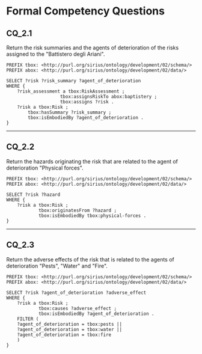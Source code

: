 # Formal Competency Questions
## CQ_2.1
Return the risk summaries and the agents of deterioration of the risks assigned to the "Battistero degli Ariani".

```SPARQL
PREFIX tbox: <http://purl.org/sirius/ontology/development/02/schema/>
PREFIX abox: <http://purl.org/sirius/ontology/development/02/data/>

SELECT ?risk ?risk_summary ?agent_of_deterioration
WHERE {
    ?risk_assessment a tbox:RiskAssessment ;
                    tbox:assignsRiskTo abox:baptistery ;
                    tbox:assigns ?risk .
    ?risk a tbox:Risk ;
        tbox:hasSummary ?risk_summary ;
        tbox:isEmbodiedBy ?agent_of_deterioration .
}
```

***

## CQ_2.2
Return the hazards originating the risk that are related to the agent of deterioration "Physical forces".

```SPARQL
PREFIX tbox: <http://purl.org/sirius/ontology/development/02/schema/>
PREFIX abox: <http://purl.org/sirius/ontology/development/02/data/>

SELECT ?risk ?hazard
WHERE {
    ?risk a tbox:Risk ;
            tbox:originatesFrom ?hazard ;
            tbox:isEmbodiedBy tbox:physical-forces .
}
```

***

## CQ_2.3
Return the adverse effects of the risk that is related to the agents of deterioration "Pests", "Water" and "Fire".

```SPARQL
PREFIX tbox: <http://purl.org/sirius/ontology/development/02/schema/>
PREFIX abox: <http://purl.org/sirius/ontology/development/02/data/>

SELECT ?risk ?agent_of_deterioration ?adverse_effect
WHERE {
    ?risk a tbox:Risk ;
            tbox:causes ?adverse_effect ;
            tbox:isEmbodiedBy ?agent_of_deterioration .
    FILTER (
    ?agent_of_deterioration = tbox:pests || 
    ?agent_of_deterioration = tbox:water || 
    ?agent_of_deterioration = tbox:fire
    )
}
```
